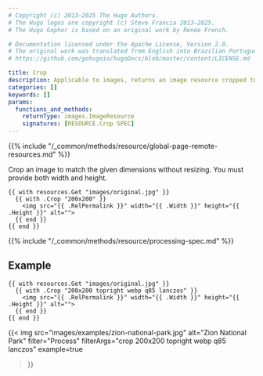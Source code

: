 ```yaml
---
# Copyright (c) 2013–2025 The Hugo Authors.
# The Hugo logos are copyright (c) Steve Francia 2013–2025.
# The Hugo Gopher is based on an original work by Renée French.

# Documentation licensed under the Apache License, Version 2.0.
# The original work was translated from English into Brazilian Portuguese.
# https://github.com/gohugoio/hugoDocs/blob/master/content/LICENSE.md

title: Crop
description: Applicable to images, returns an image resource cropped to the given dimensions without resizing.
categories: []
keywords: []
params:
  functions_and_methods:
    returnType: images.ImageResource
    signatures: [RESOURCE.Crop SPEC]
---
```


{{% include "/_common/methods/resource/global-page-remote-resources.md" %}}

Crop an image to match the given dimensions without resizing. You must provide both width and height.

```go-html-template
{{ with resources.Get "images/original.jpg" }}
  {{ with .Crop "200x200" }}
    <img src="{{ .RelPermalink }}" width="{{ .Width }}" height="{{ .Height }}" alt="">
  {{ end }}
{{ end }}
```

{{% include "/_common/methods/resource/processing-spec.md" %}}

## Example

```go-html-template
{{ with resources.Get "images/original.jpg" }}
  {{ with .Crop "200x200 topright webp q85 lanczos" }}
    <img src="{{ .RelPermalink }}" width="{{ .Width }}" height="{{ .Height }}" alt="">
  {{ end }}
{{ end }}
```

{{< img
  src="images/examples/zion-national-park.jpg"
  alt="Zion National Park"
  filter="Process"
  filterArgs="crop 200x200 topright webp q85 lanczos"
  example=true
>}}
